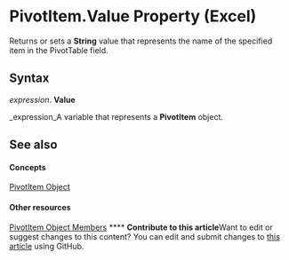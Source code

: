 
# PivotItem.Value Property (Excel)

Returns or sets a  **String** value that represents the name of the specified item in the PivotTable field.


## Syntax

 _expression_. **Value**

 _expression_A variable that represents a  **PivotItem** object.


## See also


#### Concepts


 [PivotItem Object](5829a1d9-0924-9ce8-1120-229e4595285a.md)
#### Other resources


 [PivotItem Object Members](dde86683-8c89-2484-cdd0-8c3db0c06f45.md)
****   **Contribute to this article**Want to edit or suggest changes to this content? You can edit and submit changes to  [this article](https://github.com/jhershey00/VBA_Excel_Test/OpenXMLCon/articles/0c7e33c2-6d28-7d82-f016-57d6d47515d7.md) using GitHub.

